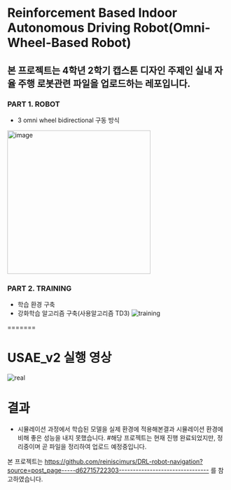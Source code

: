 # Reinforcement Based Indoor Autonomous Driving Robot(Omni-Wheel-Based Robot)

## 본 프로젝트는 4학년 2학기 캡스톤 디자인 주제인 실내 자율 주행 로봇관련 파일을 업로드하는 레포입니다.



### PART 1. ROBOT
- 3 omni wheel bidirectional 구동 방식
<img width="327" alt="image" src="https://github.com/kMinsAlgorithm/USAE_V2/assets/84526709/c8de5079-5657-43a4-a2fd-376e924a8433">


### PART 2. TRAINING
- 학습 환경 구축
- 강화학습 알고리즘 구축(사용알고리즘 TD3)
![training](https://github.com/kMinsAlgorithm/USAE_V2/assets/84526709/cf16f518-db8b-44fb-95a3-0a218f34cf59)

=======
# USAE_v2 실행 영상
![real](https://github.com/kMinsAlgorithm/USAE_V2/assets/84526709/9b963415-794d-4ead-a8b3-ad93ac7fd020)

# 결과
- 시뮬레이션 과정에서 학습된 모델을 실제 환경에 적용해본결과 시뮬레이션 환경에 비해 좋은 성능을 내지 못했습니다.
#해당 프로젝트는 현재 진행 완료되었지만, 정리중이며 곧 파일을 정리하여 업로드 예정중입니다.


본 프로젝트는 https://github.com/reiniscimurs/DRL-robot-navigation?source=post_page-----d62715722303-------------------------------- 를 참고하였습니다.
